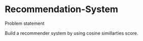 # Recommendation-System

Problem statement

Build a recommender system by using cosine simillarties score.
